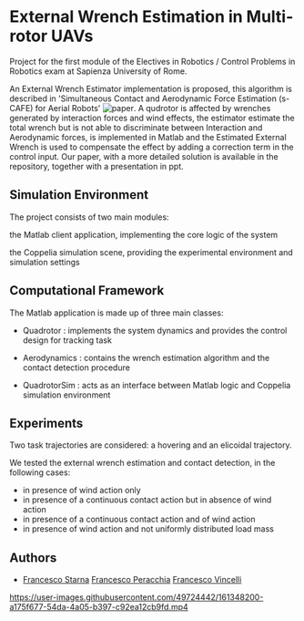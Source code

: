 # External Wrench Estimation in Multi-rotor UAVs

Project for the first module of the Electives in Robotics / Control Problems in Robotics exam at Sapienza University of Rome.


An External Wrench Estimator implementation is proposed, this algorithm is described in 'Simultaneous Contact and Aerodynamic Force Estimation (s-CAFE) for Aerial Robots' ![paper](https://arxiv.org/abs/1810.12908).
A qudrotor is affected by wrenches generated by interaction forces and wind effects, the estimator estimate the total wrench but is not able to discriminate between Interaction and Aerodynamic forces, is implemented in Matlab and the Estimated External Wrench is used to compensate the effect by adding a correction term in the control input. Our paper, with a more detailed solution is available in the repository, together with a presentation in ppt. 
 

## Simulation Environment

The project consists of two main modules:

 the Matlab client application, implementing the core logic of the system
 
 the Coppelia simulation scene, providing the experimental environment and simulation settings


##  Computational Framework

The Matlab application is made up of three main classes:

- Quadrotor : implements the system dynamics and provides the control design for tracking task

- Aerodynamics : contains the wrench estimation algorithm and the contact detection procedure

- QuadrotorSim : acts as an interface between Matlab logic and Coppelia simulation environment

## Experiments

Two task trajectories are considered: a hovering and an elicoidal trajectory.

We tested the external wrench estimation and contact detection, in the following cases:


- in presence of wind action only
- in presence of a continuous contact action but in absence of wind action
- in presence of a continuous contact action and of wind action
- in presence of wind action and not uniformly distributed load mass


## Authors
- [Francesco Starna](https://github.com/daydroidmuchiri) [Francesco Peracchia](https://github.com/kevinwairi) [Francesco Vincelli](https://github.com/kevinwairi)


https://user-images.githubusercontent.com/49724442/161348200-a175f677-54da-4a05-b397-c92ea12cb9fd.mp4





